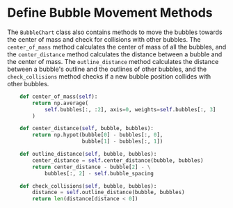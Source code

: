 # Define Bubble Movement Methods

The `BubbleChart` class also contains methods to move the bubbles towards the center of mass and check for collisions with other bubbles. The `center_of_mass` method calculates the center of mass of all the bubbles, and the `center_distance` method calculates the distance between a bubble and the center of mass. The `outline_distance` method calculates the distance between a bubble's outline and the outlines of other bubbles, and the `check_collisions` method checks if a new bubble position collides with other bubbles.

```python
    def center_of_mass(self):
        return np.average(
            self.bubbles[:, :2], axis=0, weights=self.bubbles[:, 3]
        )

    def center_distance(self, bubble, bubbles):
        return np.hypot(bubble[0] - bubbles[:, 0],
                        bubble[1] - bubbles[:, 1])

    def outline_distance(self, bubble, bubbles):
        center_distance = self.center_distance(bubble, bubbles)
        return center_distance - bubble[2] - \
            bubbles[:, 2] - self.bubble_spacing

    def check_collisions(self, bubble, bubbles):
        distance = self.outline_distance(bubble, bubbles)
        return len(distance[distance < 0])
```
